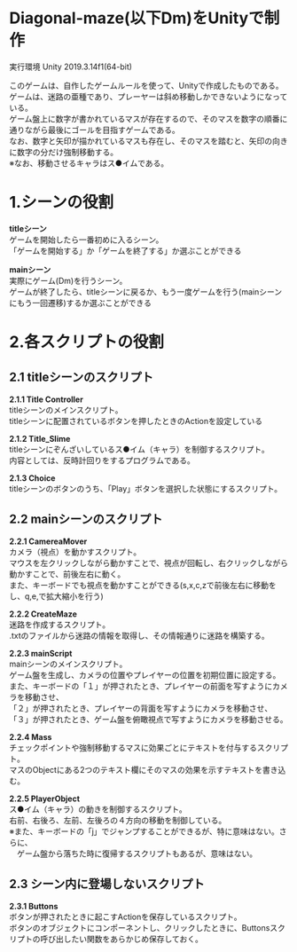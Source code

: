 # Diagonal-maze(以下Dm)をUnityで制作

実行環境 Unity 2019.3.14f1(64-bit)

このゲームは、自作したゲームルールを使って、Unityで作成したものである。  
ゲームは、迷路の亜種であり、プレーヤーは斜め移動しかできないようになっている。  
ゲーム盤上に数字が書かれているマスが存在するので、そのマスを数字の順番に通りながら最後にゴールを目指すゲームである。  
なお、数字と矢印が描かれているマスも存在し、そのマスを踏むと、矢印の向きに数字の分だけ強制移動する。  
※なお、移動させるキャラはス●イムである。

# 1.シーンの役割
**titleシーン**  
ゲームを開始したら一番初めに入るシーン。  
「ゲームを開始する」か「ゲームを終了する」か選ぶことができる 

**mainシーン**  
実際にゲーム(Dm)を行うシーン。  
ゲームが終了したら、titleシーンに戻るか、もう一度ゲームを行う(mainシーンにもう一回遷移)するか選ぶことができる

# 2.各スクリプトの役割
## 2.1 titleシーンのスクリプト
**2.1.1 Title Controller**  
titleシーンのメインスクリプト。  
titleシーンに配置されているボタンを押したときのActionを設定している  

**2.1.2 Title_Slime**  
titleシーンにぞんざいしているス●イム（キャラ）を制御するスクリプト。  
内容としては、反時計回りをするプログラムである。  

**2.1.3 Choice**  
titleシーンのボタンのうち、「Play」ボタンを選択した状態にするスクリプト。  

## 2.2 mainシーンのスクリプト
**2.2.1 CamereaMover**  
カメラ（視点）を動かすスクリプト。  
マウスを左クリックしながら動かすことで、視点が回転し、右クリックしながら動かすことで、前後左右に動く。  
また、キーボードでも視点を動かすことができる(s,x,c,zで前後左右に移動をし、q,e,で拡大縮小を行う)

**2.2.2 CreateMaze**  
迷路を作成するスクリプト。  
.txtのファイルから迷路の情報を取得し、その情報通りに迷路を構築する。  

**2.2.3 mainScript**  
mainシーンのメインスクリプト。  
ゲーム盤を生成し、カメラの位置やプレイヤーの位置を初期位置に設定する。  
また、キーボードの「１」が押されたとき、プレイヤーの前面を写すようにカメラを移動させ、  
「２」が押されたとき、プレイヤーの背面を写すようにカメラを移動させ、  
「３」が押されたとき、ゲーム盤を俯瞰視点で写すようにカメラを移動させる。  

**2.2.4 Mass**  
チェックポイントや強制移動するマスに効果ごとにテキストを付与するスクリプト。  
マスのObjectにある2つのテキスト欄にそのマスの効果を示すテキストを書き込む。  

**2.2.5 PlayerObject**  
ス●イム（キャラ）の動きを制御するスクリプト。  
右前、右後ろ、左前、左後ろの４方向の移動を制御している。  
※また、キーボードの「j」でジャンプすることができるが、特に意味はない。さらに、  
　ゲーム盤から落ちた時に復帰するスクリプトもあるが、意味はない。  

## 2.3 シーン内に登場しないスクリプト
**2.3.1 Buttons**  
ボタンが押されたときに起こすActionを保存しているスクリプト。  
ボタンのオブジェクトにコンポーネントし、クリックしたときに、Buttonsスクリプトの呼び出したい関数をあらかじめ保存しておく。  
